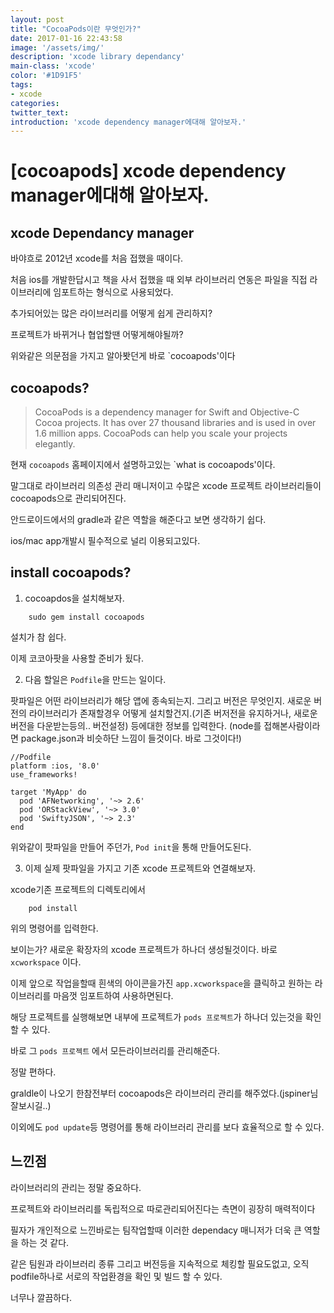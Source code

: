 ```yaml
---
layout: post
title: "CocoaPods이란 무엇인가?"
date: 2017-01-16 22:43:58
image: '/assets/img/'
description: 'xcode library dependancy'
main-class: 'xcode'
color: '#1D91F5'
tags:
- xcode
categories:
twitter_text:
introduction: 'xcode dependency manager에대해 알아보자.'
---
```


[cocoapods] xcode dependency manager에대해 알아보자.
====


xcode Dependancy manager
---
바야흐로 2012년 xcode를 처음 접했을 때이다. 

처음 ios를 개발한답시고 책을 사서 접했을 때 외부 라이브러리 연동은 파일을 직접 라이브러리에 임포트하는 형식으로 사용되었다.

추가되어있는 많은 라이브러리를 어떻게 쉽게 관리하지? 

프로젝트가 바뀌거나 협업할땐 어떻게해야될까?

위와같은 의문점을 가지고 알아봣던게 바로 `cocoapods'이다


cocoapods?
---

> CocoaPods is a dependency manager for Swift and Objective-C Cocoa projects. It has over 27 thousand libraries and is used in over 1.6 million apps. CocoaPods can help you scale your projects elegantly.

현재 `cocoapods` 홈페이지에서 설명하고있는 `what is cocoapods'이다. 

말그대로 라이브러리 의존성 관리 매니저이고 수많은 xcode 프로젝트 라이브러리들이 cocoapods으로 관리되어진다. 

안드로이드에서의 gradle과 같은 역할을 해준다고 보면 생각하기 쉽다.

ios/mac app개발시 필수적으로 널리 이용되고있다.

install cocoapods?
---

1. cocoapdos을 설치해보자.

~~~
	sudo gem install cocoapods
~~~

설치가 참 쉽다. 

이제 코코아팟을 사용할 준비가 됬다.

2. 다음 할일은 `Podfile`을 만드는 일이다.

팟파일은 어떤 라이브러리가 해당 앱에 종속되는지. 그리고 버전은 무엇인지. 새로운 버전의 라이브러리가 존재할경우 어떻게 설치할건지.(기존 버저전을 유지하거나, 새로운 버전을 다운받는등의.. 버전설정) 등에대한 정보를 입력한다.
(node를 접해본사람이라면 package.json과 비슷하단 느낌이 들것이다. 바로 그것이다!)

~~~
//Podfile
platform :ios, '8.0'
use_frameworks!

target 'MyApp' do
  pod 'AFNetworking', '~> 2.6'
  pod 'ORStackView', '~> 3.0'
  pod 'SwiftyJSON', '~> 2.3'
end
~~~

위와같이 팟파일을 만들어 주던가, `Pod init`을 통해 만들어도된다.

3. 이제 실제 팟파일을 가지고 기존 xcode 프로젝트와 연결해보자.

xcode기존 프로젝트의 디렉토리에서 

~~~
	pod install
~~~

위의 명령어를 입력한다.

보이는가? 새로운 확장자의 xcode 프로젝트가 하나더 생성될것이다. 바로
`xcworkspace` 이다. 

이제 앞으로 작업을할때 흰색의 아이콘을가진 `app.xcworkspace`을 클릭하고 원하는 라이브러리를 마음껏 임포트하여 사용하면된다. 

해당 프로젝트를 실행해보면 내부에 프로젝트가 `pods 프로젝트`가 하나더 있는것을 확인할 수 있다. 

바로 그 `pods 프로젝트` 에서 모든라이브러리를 관리해준다. 

정말 편하다. 

graldle이 나오기 한참전부터 cocoapods은 라이브러리 관리를 해주었다.(jspiner님 잘보시길..)

이외에도 `pod update`등 명령어를 통해 라이브러리 관리를 보다 효율적으로 할 수 있다.

느낀점
---

라이브러리의 관리는 정말 중요하다.  

프로젝트와 라이브러리를 독립적으로 따로관리되어진다는 측면이 굉장히 매력적이다

필자가 개인적으로 느낀바로는 팀작업할때 이러한 dependacy 매니저가 더욱 큰 역할을 하는 것 같다.

같은 팀원과 라이브러리 종류 그리고 버전등을 지속적으로 체킹할 필요도없고, 오직 podfile하나로 서로의 작업환경을 확인 및 빌드 할 수 있다. 

너무나 깔끔하다.


























